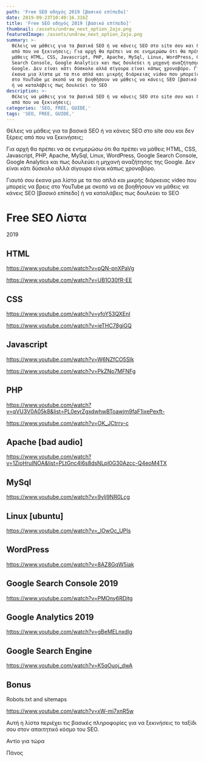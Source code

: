 ```yaml
---
path: 'Free SEO οδηγός 2019 [βασικό επίπεδο]'
date: 2019-09-23T10:49:16.316Z
title: 'Free SEO οδηγός 2019 [βασικό επίπεδο]'
thumbnail: /assets/undraw_next_option_2ajo.png
featuredImage: /assets/undraw_next_option_2ajo.png
summary: >-
  Θέλεις να μάθεις για τα βασικά SEO ή να κάνεις SEO στο site σου και δεν ξέρεις
  από που να ξεκινήσεις; Για αρχή θα πρέπει να σε ενημερώσω ότι θα πρέπει να
  μάθεις HTML, CSS, Javascript, PHP, Apache, MySql, Linux, WordPress, Google
  Search Console, Google Analytics και πως δουλεύει η μηχανή αναζήτησης της
  Google. Δεν είναι κάτι δύσκολο αλλά σίγουρα είναι κάπως χρονοβόρο. Γιαυτό σου
  έκανα μια λίστα με τα πιο απλά και μικρής διάρκειας video που μπορείς να βρεις
  στο YouTube με σκοπό να σε βοηθήσουν να μάθεις να κάνεις SEO [βασικό επίπεδο]
  ή να καταλάβεις πως δουλεύει το SEO
description: >-
  Θέλεις να μάθεις για τα βασικά SEO ή να κάνεις SEO στο site σου και δεν ξέρεις
  από που να ξεκινήσεις;
categories: 'SEO, FREE, GUIDE,'
tags: 'SEO, FREE, GUIDE,'
---
```

<script type="application/ld+json">
{
  "@context": "https://schema.org",
  "@type": "BlogPosting",
  "mainEntityOfPage": {
    "@type": "WebPage",
    "@id": "https://optimistic-volhard-c69d07.netlify.app/free-seo-%CE%BF%CE%B4%CE%B7%CE%B3%CF%8C%CF%82-2019-%CE%B2%CE%B1%CF%83%CE%B9%CE%BA%CF%8C-%CE%B5%CF%80%CE%AF%CF%80%CE%B5%CE%B4%CE%BF/"
  },
  "headline": "Free SEO οδηγός 2019 [βασικό επίπεδο]",
  "description": "Θέλεις να μάθεις για τα βασικά SEO ή να κάνεις SEO στο site σου και δεν ξέρεις από που να ξεκινήσεις;",
  "image": "https://raw.githubusercontent.com/panosmakris/gatsby-starter-blog/master/static/assets/undraw_next_option_2ajo.png",  
  "author": {
    "@type": "Person",
    "name": "Panos Makris"
  },  
  "publisher": {
    "@type": "Organization",
    "name": "Performance Marketing Athens",
    "logo": {
      "@type": "ImageObject",
      "url": "https://optimistic-volhard-c69d07.netlify.app/static/3a40b396e0bdf467af525d0e3696b1dd/30d3a/25.jpg",
      "width": 50,
      "height": 50
    }
  },
  "datePublished": "2019-10-13",
  "dateModified": "2020-01-01"
}
</script>

Θέλεις να μάθεις για τα βασικά SEO ή να κάνεις SEO στο site σου και δεν ξέρεις από που να ξεκινήσεις; 



Για αρχή θα πρέπει να σε ενημερώσω ότι θα πρέπει να μάθεις HTML, CSS, Javascript, PHP, Apache, MySql, Linux, WordPress, Google Search Console, Google Analytics και πως δουλεύει η μηχανή αναζήτησης της Google. Δεν είναι κάτι δύσκολο αλλά σίγουρα είναι κάπως χρονοβόρο. 



Γιαυτό σου έκανα μια λίστα με τα πιο απλά και μικρής διάρκειας video που μπορείς να βρεις στο YouTube με σκοπό να σε βοηθήσουν να μάθεις να κάνεις SEO \[βασικό επίπεδο] ή να καταλάβεις πως δουλεύει το SEO



# Free SEO Λίστα
 2019



## HTML

https://www.youtube.com/watch?v=pQN-pnXPaVg

https://www.youtube.com/watch?v=UB1O30fR-EE



## CSS

https://www.youtube.com/watch?v=yfoY53QXEnI

https://www.youtube.com/watch?v=ieTHC78giGQ



## Javascript

https://www.youtube.com/watch?v=W6NZfCO5SIk

https://www.youtube.com/watch?v=PkZNo7MFNFg



## PHP

https://www.youtube.com/watch?v=qVU3V0A05k8&list=PL0eyrZgxdwhwBToawjm9faF1ixePexft-

https://www.youtube.com/watch?v=OK_JCtrrv-c



## Apache \[bad audio]

https://www.youtube.com/watch?v=1ZioHruINOA&list=PLtGnc4I6s8dsNLpl0G30Azcc-Q4eoM4TX



## MySql

https://www.youtube.com/watch?v=9ylj9NR0Lcg



## Linux \[ubuntu]

https://www.youtube.com/watch?v=_lOwOc_UPIs



## WordPress

https://www.youtube.com/watch?v=8AZ8GqW5iak



## Google Search Console 2019

https://www.youtube.com/watch?v=PMOny6RDjtg



## Google Analytics 2019

https://www.youtube.com/watch?v=gBeMELnxdIg



## Google Search Engine

https://www.youtube.com/watch?v=K5qOuoj_dwA



## Bonus 

Robots.txt and sitemaps

https://www.youtube.com/watch?v=xW-mi7xnR5w





Αυτή η λίστα περιέχει τις βασικές πληροφορίες για να ξεκινήσεις το ταξίδι σου στον απαιτητικό κόσμο του SEO.



Αντίο για τώρα

Πάνος

